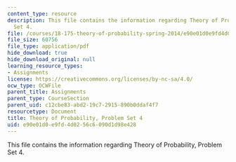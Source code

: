 ```yaml
---
content_type: resource
description: This file contains the information regarding Theory of Probability, Problem
  Set 4.
file: /courses/18-175-theory-of-probability-spring-2014/e90e01d0e9fd4d0256c6090d1d98e428_MIT18_175S14_ProblemSet4.pdf
file_size: 60756
file_type: application/pdf
hide_download: true
hide_download_original: null
learning_resource_types:
- Assignments
license: https://creativecommons.org/licenses/by-nc-sa/4.0/
ocw_type: OCWFile
parent_title: Assignments
parent_type: CourseSection
parent_uid: c12cbe83-abd2-19c7-2915-890b0ddaf4f7
resourcetype: Document
title: Theory of Probability, Problem Set 4
uid: e90e01d0-e9fd-4d02-56c6-090d1d98e428
---
```

This file contains the information regarding Theory of Probability, Problem Set 4.